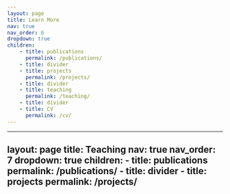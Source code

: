 ```yaml
---
layout: page
title: Learn More
nav: true
nav_order: 6
dropdown: true
children: 
    - title: publications
      permalink: /publications/
    - title: divider
    - title: projects
      permalink: /projects/
    - title: divider
    - title: teaching
      permalink: /teaching/
    - title: divider
    - title: CV
      permalink: /cv/
---
```


---
layout: page
title: Teaching
nav: true
nav_order: 7
dropdown: true
children: 
    - title: publications
      permalink: /publications/
    - title: divider
    - title: projects
      permalink: /projects/
---